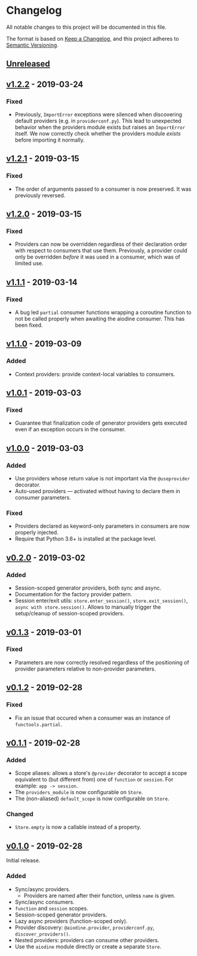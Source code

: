 # Changelog

All notable changes to this project will be documented in this file.

The format is based on [Keep a Changelog](https://keepachangelog.com/en/1.0.0/),
and this project adheres to [Semantic Versioning](https://semver.org/spec/v2.0.0.html).

## [Unreleased]

## [v1.2.2] - 2019-03-24

### Fixed

- Previously, `ImportError` exceptions were silenced when discovering default providers (e.g. in `providerconf.py`). This lead to unexpected behavior when the providers module exists but raises an `ImportError` itself. We now correctly check whether the providers module _exists_ before importing it normally.

## [v1.2.1] - 2019-03-15

### Fixed

- The order of arguments passed to a consumer is now preserved. It was previously reversed.

## [v1.2.0] - 2019-03-15

### Fixed

- Providers can now be overridden regardless of their declaration order with respect to consumers that use them. Previously, a provider could only be overridden _before_ it was used in a consumer, which was of limited use.

## [v1.1.1] - 2019-03-14

### Fixed

- A bug led `partial` consumer functions wrapping a coroutine function to not be called properly when awaiting the aiodine consumer. This has been fixed.

## [v1.1.0] - 2019-03-09

### Added

- Context providers: provide context-local variables to consumers.

## [v1.0.1] - 2019-03-03

### Fixed

- Guarantee that finalization code of generator providers gets executed even if an exception occurs in the consumer.

## [v1.0.0] - 2019-03-03

### Added

- Use providers whose return value is not important via the `@useprovider` decorator.
- Auto-used providers — activated without having to declare them in consumer parameters.

### Fixed

- Providers declared as keyword-only parameters in consumers are now properly injected.
- Require that Python 3.6+ is installed at the package level.

## [v0.2.0] - 2019-03-02

### Added

- Session-scoped generator providers, both sync and async.
- Documentation for the factory provider pattern.
- Session enter/exit utils: `store.enter_session()`, `store.exit_session()`, `async with store.session()`. Allows to manually trigger the setup/cleanup of session-scoped providers.

## [v0.1.3] - 2019-03-01

### Fixed

- Parameters are now correctly resolved regardless of the positioning of provider parameters relative to non-provider parameters.

## [v0.1.2] - 2019-02-28

### Fixed

- Fix an issue that occured when a consumer was an instance of `functools.partial`.

## [v0.1.1] - 2019-02-28

### Added

- Scope aliases: allows a store's `@provider` decorator to accept a scope equivalent to (but different from) one of `function` or `session`. For example: `app -> session`.
- The `providers_module` is now configurable on `Store`.
- The (non-aliased) `default_scope` is now configurable on `Store`.

### Changed

- `Store.empty` is now a callable instead of a property.

## [v0.1.0] - 2019-02-28

Initial release.

### Added

- Sync/async providers.
  - Providers are named after their function, unless `name` is given.
- Sync/async consumers.
- `function` and `session` scopes.
- Session-scoped generator providers.
- Lazy async providers (function-scoped only).
- Provider discovery: `@aiodine.provider`, `providerconf.py`, `discover_providers()`.
- Nested providers: providers can consume other providers.
- Use the `aiodine` module directly or create a separate `Store`.

[unreleased]: https://github.com/bocadilloproject/aiodine/compare/v1.2.2...HEAD
[v1.2.2]: https://github.com/bocadilloproject/aiodine/compare/v1.2.1...v1.2.2
[v1.2.1]: https://github.com/bocadilloproject/aiodine/compare/v1.2.0...v1.2.1
[v1.2.0]: https://github.com/bocadilloproject/aiodine/compare/v1.1.1...v1.2.0
[v1.1.1]: https://github.com/bocadilloproject/aiodine/compare/v1.1.0...v1.1.1
[v1.1.0]: https://github.com/bocadilloproject/aiodine/compare/v1.0.1...v1.1.0
[v1.0.1]: https://github.com/bocadilloproject/aiodine/compare/v1.0.0...v1.0.1
[v1.0.0]: https://github.com/bocadilloproject/aiodine/compare/v0.2.0...v1.0.0
[v0.2.0]: https://github.com/bocadilloproject/aiodine/compare/v0.1.3...v0.2.0
[v0.1.3]: https://github.com/bocadilloproject/aiodine/compare/v0.1.2...v0.1.3
[v0.1.2]: https://github.com/bocadilloproject/aiodine/compare/v0.1.1...v0.1.2
[v0.1.1]: https://github.com/bocadilloproject/aiodine/compare/v0.1.0...v0.1.1
[v0.1.0]: https://github.com/bocadilloproject/aiodine/releases/tag/v0.1.0
